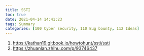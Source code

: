 ```yaml
---
title: SSTI
toc: true
date: 2021-04-14 14:41:23
tags: Summary
categories: [100 Cyber security, 110 Bug bounty, 112 Ideas]
---
```



1. https://kathan19.gitbook.io/howtohunt/ssti/ssti
1. https://zhuanlan.zhihu.com/p/93746437
